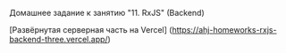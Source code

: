 Домашнее задание к занятию "11. RxJS" (Backend)


[Развёрнутая серверная часть на Vercel] (https://ahj-homeworks-rxjs-backend-three.vercel.app/)